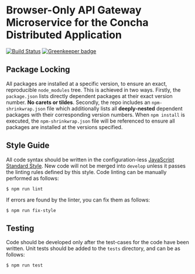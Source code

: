 # Browser-Only API Gateway Microservice for the Concha Distributed Application

[![Build Status](https://travis-ci.org/thefarang/concha_gateway_browser.svg)](https://travis-ci.org/thefarang/concha_gateway_browser) [![Greenkeeper badge](https://badges.greenkeeper.io/bjvickers/concha_gateway_browser.svg)](https://greenkeeper.io/)

## Package Locking
All packages are installed at a specific version, to ensure an exact, reproducible `node_modules` tree. This is achieved in two ways. Firstly, the `package.json` lists directly dependent packages at their exact version number. **No carets or tildes**. Secondly, the repo includes an `npm-shrinkwrap.json` file which additionally lists all **deeply-nested** dependent packages with their corresponding version numbers. When `npm install` is executed, the `npm-shrinkwrap.json` file will be referenced to ensure all packages are installed at the versions specified.


## Style Guide
All code syntax should be written in the configuration-less [JavaScript Standard Style](https://standardjs.com). New code will not be merged into `develop` unless it passes the linting rules defined by this style. Code linting can be manually performed as follows:

```
$ npm run lint  
```

If errors are found by the linter, you can fix them as follows:

```
$ npm run fix-style  
```


## Testing
Code should be developed only after the test-cases for the code have been written. Unit tests should be added to the `tests` directory, and can be as follows:

```
$ npm run test  
```
